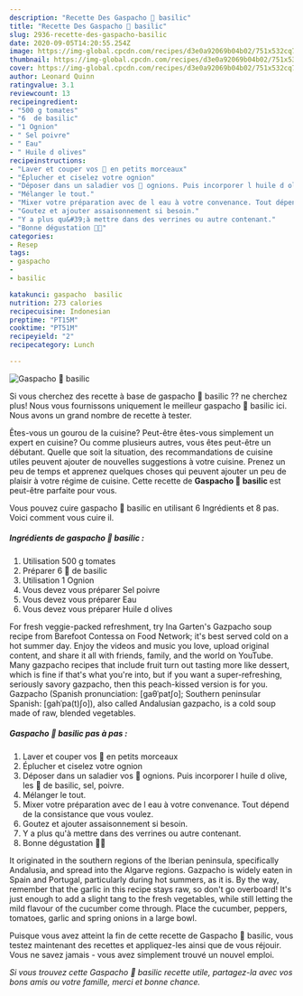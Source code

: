 ```yaml
---
description: "Recette Des Gaspacho 🍅 basilic"
title: "Recette Des Gaspacho 🍅 basilic"
slug: 2936-recette-des-gaspacho-basilic
date: 2020-09-05T14:20:55.254Z
image: https://img-global.cpcdn.com/recipes/d3e0a92069b04b02/751x532cq70/gaspacho-🍅-basilic-photo-principale-de-la-recette.jpg
thumbnail: https://img-global.cpcdn.com/recipes/d3e0a92069b04b02/751x532cq70/gaspacho-🍅-basilic-photo-principale-de-la-recette.jpg
cover: https://img-global.cpcdn.com/recipes/d3e0a92069b04b02/751x532cq70/gaspacho-🍅-basilic-photo-principale-de-la-recette.jpg
author: Leonard Quinn
ratingvalue: 3.1
reviewcount: 13
recipeingredient:
- "500 g tomates"
- "6  de basilic"
- "1 Ognion"
- " Sel poivre"
- " Eau"
- " Huile d olives"
recipeinstructions:
- "Laver et couper vos 🍅 en petits morceaux"
- "Éplucher et ciselez votre ognion"
- "Déposer dans un saladier vos 🍅 ognions. Puis incorporer l huile d olive, les 🍃 de basilic, sel, poivre."
- "Mélanger le tout."
- "Mixer votre préparation avec de l eau à votre convenance. Tout dépend de la consistance que vous voulez."
- "Goutez et ajouter assaisonnement si besoin."
- "Y a plus qu&#39;à mettre dans des verrines ou autre contenant."
- "Bonne dégustation 👩‍🍳"
categories:
- Resep
tags:
- gaspacho
- 
- basilic

katakunci: gaspacho  basilic 
nutrition: 273 calories
recipecuisine: Indonesian
preptime: "PT15M"
cooktime: "PT51M"
recipeyield: "2"
recipecategory: Lunch

---
```



![Gaspacho 🍅 basilic](https://img-global.cpcdn.com/recipes/d3e0a92069b04b02/751x532cq70/gaspacho-🍅-basilic-photo-principale-de-la-recette.jpg)

Si vous cherchez des recette à base de gaspacho 🍅 basilic ?? ne cherchez plus! Nous vous fournissons uniquement le meilleur gaspacho 🍅 basilic ici. Nous avons un grand nombre de recette à tester.

Êtes-vous un gourou de la cuisine? Peut-être êtes-vous simplement un expert en cuisine? Ou comme plusieurs autres, vous êtes peut-être un débutant. Quelle que soit la situation, des recommandations de cuisine utiles peuvent ajouter de nouvelles suggestions à votre cuisine. Prenez un peu de temps et apprenez quelques choses qui peuvent ajouter un peu de plaisir à votre régime de cuisine. Cette recette de <strong> Gaspacho 🍅 basilic </strong> est peut-être parfaite pour vous.

<!--inarticleads1-->

Vous pouvez cuire gaspacho 🍅 basilic en utilisant 6 Ingrédients et 8 pas. Voici comment vous cuire il.

##### Ingrédients de gaspacho 🍅 basilic :

1. Utilisation 500 g tomates
1. Préparer 6 🍃 de basilic
1. Utilisation 1 Ognion
1. Vous devez vous préparer  Sel poivre
1. Vous devez vous préparer  Eau
1. Vous devez vous préparer  Huile d olives


For fresh veggie-packed refreshment, try Ina Garten&#39;s Gazpacho soup recipe from Barefoot Contessa on Food Network; it&#39;s best served cold on a hot summer day. Enjoy the videos and music you love, upload original content, and share it all with friends, family, and the world on YouTube. Many gazpacho recipes that include fruit turn out tasting more like dessert, which is fine if that&#39;s what you&#39;re into, but if you want a super-refreshing, seriously savory gazpacho, then this peach-kissed version is for you. Gazpacho (Spanish pronunciation: [ɡaθˈpatʃo]; Southern peninsular Spanish: [ɡahˈpa(t)ʃo]), also called Andalusian gazpacho, is a cold soup made of raw, blended vegetables. 

<!--inarticleads2-->

##### Gaspacho 🍅 basilic pas à pas :

1. Laver et couper vos 🍅 en petits morceaux
1. Éplucher et ciselez votre ognion
1. Déposer dans un saladier vos 🍅 ognions. Puis incorporer l huile d olive, les 🍃 de basilic, sel, poivre.
1. Mélanger le tout.
1. Mixer votre préparation avec de l eau à votre convenance. Tout dépend de la consistance que vous voulez.
1. Goutez et ajouter assaisonnement si besoin.
1. Y a plus qu&#39;à mettre dans des verrines ou autre contenant.
1. Bonne dégustation 👩‍🍳


It originated in the southern regions of the Iberian peninsula, specifically Andalusia, and spread into the Algarve regions. Gazpacho is widely eaten in Spain and Portugal, particularly during hot summers, as it is. By the way, remember that the garlic in this recipe stays raw, so don&#39;t go overboard! It&#39;s just enough to add a slight tang to the fresh vegetables, while still letting the mild flavour of the cucumber come through. Place the cucumber, peppers, tomatoes, garlic and spring onions in a large bowl. 

<!--inarticleads1-->

<p>
Puisque vous avez atteint la fin de cette recette de Gaspacho 🍅 basilic, vous testez maintenant des recettes et appliquez-les ainsi que de vous réjouir. Vous ne savez jamais - vous avez simplement trouvé un nouvel emploi.
</p>

<p>
<i>Si vous trouvez cette Gaspacho 🍅 basilic recette utile, partagez-la avec vos bons amis ou votre famille, merci et bonne chance.</i>
</p>
